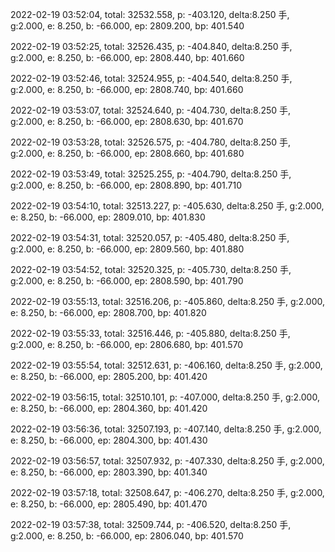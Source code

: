 2022-02-19 03:52:04, total: 32532.558, p: -403.120, delta:8.250 手, g:2.000, e: 8.250, b: -66.000, ep: 2809.200, bp: 401.540

2022-02-19 03:52:25, total: 32526.435, p: -404.840, delta:8.250 手, g:2.000, e: 8.250, b: -66.000, ep: 2808.440, bp: 401.660

2022-02-19 03:52:46, total: 32524.955, p: -404.540, delta:8.250 手, g:2.000, e: 8.250, b: -66.000, ep: 2808.740, bp: 401.660

2022-02-19 03:53:07, total: 32524.640, p: -404.730, delta:8.250 手, g:2.000, e: 8.250, b: -66.000, ep: 2808.630, bp: 401.670

2022-02-19 03:53:28, total: 32526.575, p: -404.780, delta:8.250 手, g:2.000, e: 8.250, b: -66.000, ep: 2808.660, bp: 401.680

2022-02-19 03:53:49, total: 32525.255, p: -404.790, delta:8.250 手, g:2.000, e: 8.250, b: -66.000, ep: 2808.890, bp: 401.710

2022-02-19 03:54:10, total: 32513.227, p: -405.630, delta:8.250 手, g:2.000, e: 8.250, b: -66.000, ep: 2809.010, bp: 401.830

2022-02-19 03:54:31, total: 32520.057, p: -405.480, delta:8.250 手, g:2.000, e: 8.250, b: -66.000, ep: 2809.560, bp: 401.880

2022-02-19 03:54:52, total: 32520.325, p: -405.730, delta:8.250 手, g:2.000, e: 8.250, b: -66.000, ep: 2808.590, bp: 401.790

2022-02-19 03:55:13, total: 32516.206, p: -405.860, delta:8.250 手, g:2.000, e: 8.250, b: -66.000, ep: 2808.700, bp: 401.820

2022-02-19 03:55:33, total: 32516.446, p: -405.880, delta:8.250 手, g:2.000, e: 8.250, b: -66.000, ep: 2806.680, bp: 401.570

2022-02-19 03:55:54, total: 32512.631, p: -406.160, delta:8.250 手, g:2.000, e: 8.250, b: -66.000, ep: 2805.200, bp: 401.420

2022-02-19 03:56:15, total: 32510.101, p: -407.000, delta:8.250 手, g:2.000, e: 8.250, b: -66.000, ep: 2804.360, bp: 401.420

2022-02-19 03:56:36, total: 32507.193, p: -407.140, delta:8.250 手, g:2.000, e: 8.250, b: -66.000, ep: 2804.300, bp: 401.430

2022-02-19 03:56:57, total: 32507.932, p: -407.330, delta:8.250 手, g:2.000, e: 8.250, b: -66.000, ep: 2803.390, bp: 401.340

2022-02-19 03:57:18, total: 32508.647, p: -406.270, delta:8.250 手, g:2.000, e: 8.250, b: -66.000, ep: 2805.490, bp: 401.470

2022-02-19 03:57:38, total: 32509.744, p: -406.520, delta:8.250 手, g:2.000, e: 8.250, b: -66.000, ep: 2806.040, bp: 401.570